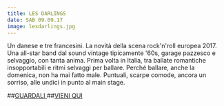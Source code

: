 ```yaml
---
title: LES DARLINGS
date: SAB 09.09.17
image: lesdarlings.jpg
---
```


Un danese e tre francesini. La novità della scena rock'n'roll europea 2017. Una all-star band dal sound vintage tipicamente '60s, garage pazzesco e selvaggio, con tanta anima. Prima volta in Italia, tra ballate romantiche insopportabili e ritmi selvaggi per ballare. Perché ballare, anche la domenica, non ha mai fatto male. Puntuali, scarpe comode, ancora un sorriso, alle undici in punto al main stage.

##<a href="https://youtu.be/uU3_31AeiAc" target="_blank" rel="noopener">GUARDALI  </a>
##<a href="https://www.facebook.com/events/134545643795640/" target="_blank" rel="noopener">VIENI QUI  </a>